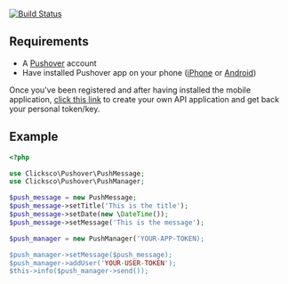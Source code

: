 [![Build Status](https://travis-ci.org/jamesmills/pushover.png?branch=master)](https://travis-ci.org/jamesmills/pushover)

## Requirements

* A [Pushover](https://pushover.net) account
* Have installed Pushover app on your phone
([iPhone](http://itunes.apple.com/us/app/pushover-notifications/id506088175?mt=8) or [Android](https://play.google.com/store/apps/details?id=net.superblock.pushover&hl=fr))

Once you've been registered and after having installed the mobile application,
[click this link](https://pushover.net/apps/build) to create your own API application
and get back your personal token/key.

## Example

``` php
<?php

use Clicksco\Pushover\PushMessage;
use Clicksco\Pushover\PushManager;

$push_message = new PushMessage;
$push_message->setTitle('This is the title');
$push_message->setDate(new \DateTime());
$push_message->setMessage('This is the message');

$push_manager = new PushManager('YOUR-APP-TOKEN);

$push_manager->setMessage($push_message);
$push_manager->addUser('YOUR-USER-TOKEN');
$this->info($push_manager->send());
```
